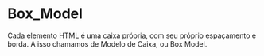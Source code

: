 # Box_Model
 Cada elemento HTML é uma caixa própria, com seu próprio espaçamento e borda. A isso chamamos de Modelo de Caixa, ou Box Model.
